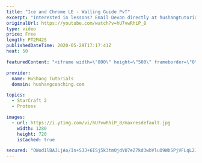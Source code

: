 ```yaml
---
title: "Ice and Chrome LE - Walling Guide PvT"
excerpt: "Interested in lessons? Email Devon directly at hushangtutorials@outlook.com ------------------------------------------------------------------------------------------------------- Want to support HuShang Tutorials directly? Patreon is a website where you can contribute a monthly donation that will help"
originalUrl: https://youtube.com/watch?v=hU7vwRhiP_8
type: video
price: Free
length: PT2M42S
publishedDateTime: 2020-05-29T17:17:41Z
heat: 50

featuredContent: "<iframe width=\"800\" height=\"500\" frameborder=\"0\" src=\"https://www.youtube.com/embed/hU7vwRhiP_8\" allow=\"accelerometer; autoplay; encrypted-media; gyroscope; picture-in-picture\" allowfullscreen></iframe>"

provider:
  name: HuShang Tutorials
  domain: hushangcoaching.com

topics:
  - StarCraft 2
  - Protoss

images:
  - url: https://i.ytimg.com/vi/hU7vwRhiP_8/maxresdefault.jpg
    width: 1280
    height: 720
    isCached: true

secured: "OWodIlBAJLjAo/In+SJJ+6ISj5k3tmOjdVU7eZ7kd3wbVluO9WbSPjVFLqL2JbFc/lU2AszKw/5IFNr/h9akEPhPwTdhPlhyKkPNQzLTJvZvRSQrgY+sy2KTaBKJPz8q4DS1lqle3OqKeeH5pTiyefL5NpPqhJKccsfOiQJCzCnwFuuRROO2DxC+ksLMywxWJoKkN5aWqJrMz+7/ffwjmIzWik8zOM6994rE5QgkP0FJs1AmjeSsT2xJE0M+6tbCBSJXcOE9R8DzEglbs68VTNumX6iq8rbsKaZyl4m5D6ZrAsNfcWDBr89VYOmzqKfMaMZXkXu2YJ9eIky16L2Qv73exkioz33xQHh0sqKXufbUWCzyqaSlocFc4u3s/6wgEJTY5p1AZMy9210cLUIIxEFkay5rkfcMbPYCKJCjec8=;wN6yTq8Ez8jsrTYOOz18ng=="
---
```



